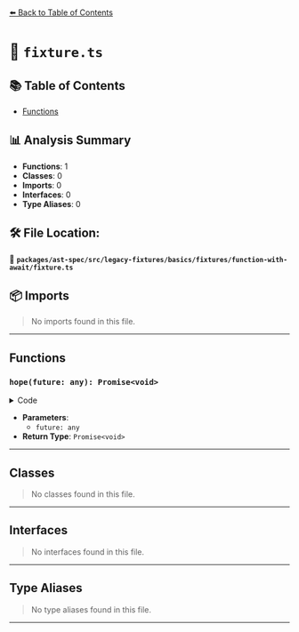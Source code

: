 [⬅️ Back to Table of Contents](../../../../../../../index.md)

# 📄 `fixture.ts`

## 📚 Table of Contents

- [Functions](#functions)

## 📊 Analysis Summary

- **Functions**: 1
- **Classes**: 0
- **Imports**: 0
- **Interfaces**: 0
- **Type Aliases**: 0

## 🛠️ File Location:
📂 **`packages/ast-spec/src/legacy-fixtures/basics/fixtures/function-with-await/fixture.ts`**

## 📦 Imports

> No imports found in this file.


---

## Functions

### `hope(future: any): Promise<void>`

<details><summary>Code</summary>

```ts
async function hope(future) {
  await future;
}
```
</details>

- **Parameters**:
  - `future: any`
- **Return Type**: `Promise<void>`

---

## Classes

> No classes found in this file.


---

## Interfaces

> No interfaces found in this file.


---

## Type Aliases

> No type aliases found in this file.


---